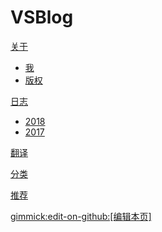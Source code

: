 # VSBlog

[关于]()

  * [我](/index.md)
  * [版权](/about/copyright.md)

[日志]()

  * [2018](/blog/2018/index.md)
  * [2017](/blog/2017/index.md)

[翻译](/translation/index.md)

[分类](/topic/index.md)

[推荐](/recommend/index.md)

[gimmick:edit-on-github:[编辑本页]](vaniship#master)
